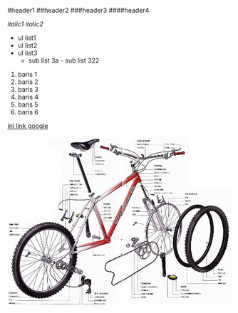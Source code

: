 #header1
##header2
###header3
####header4

*italic1*
_italic2_

- ul list1
- ul list2
- ul list3
    - sub list 3a
            - sub list 322

1. baris 1
1. baris 2
1. baris 3
1. baris 4
1. baris 5
1. baris 6

[ini link google](www.google.co.id)

![logo](mountain-bike-anatomy.jpg)











